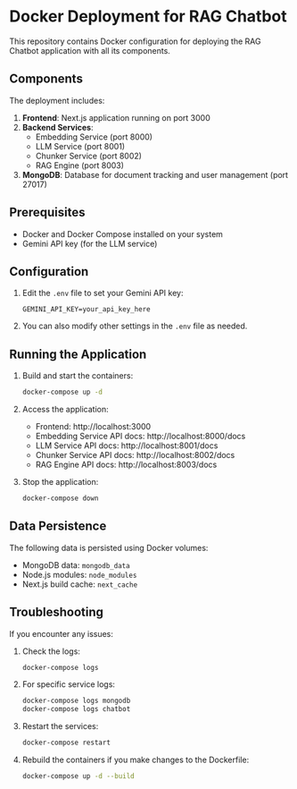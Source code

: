 # Docker Deployment for RAG Chatbot

This repository contains Docker configuration for deploying the RAG Chatbot application with all its components.

## Components

The deployment includes:

1. **Frontend**: Next.js application running on port 3000
2. **Backend Services**:
   - Embedding Service (port 8000)
   - LLM Service (port 8001)
   - Chunker Service (port 8002)
   - RAG Engine (port 8003)
3. **MongoDB**: Database for document tracking and user management (port 27017)

## Prerequisites

- Docker and Docker Compose installed on your system
- Gemini API key (for the LLM service)

## Configuration

1. Edit the `.env` file to set your Gemini API key:
   ```
   GEMINI_API_KEY=your_api_key_here
   ```

2. You can also modify other settings in the `.env` file as needed.

## Running the Application

1. Build and start the containers:
   ```bash
   docker-compose up -d
   ```

2. Access the application:
   - Frontend: http://localhost:3000
   - Embedding Service API docs: http://localhost:8000/docs
   - LLM Service API docs: http://localhost:8001/docs
   - Chunker Service API docs: http://localhost:8002/docs
   - RAG Engine API docs: http://localhost:8003/docs

3. Stop the application:
   ```bash
   docker-compose down
   ```

## Data Persistence

The following data is persisted using Docker volumes:

- MongoDB data: `mongodb_data`
- Node.js modules: `node_modules`
- Next.js build cache: `next_cache`

## Troubleshooting

If you encounter any issues:

1. Check the logs:
   ```bash
   docker-compose logs
   ```

2. For specific service logs:
   ```bash
   docker-compose logs mongodb
   docker-compose logs chatbot
   ```

3. Restart the services:
   ```bash
   docker-compose restart
   ```

4. Rebuild the containers if you make changes to the Dockerfile:
   ```bash
   docker-compose up -d --build
   ```
